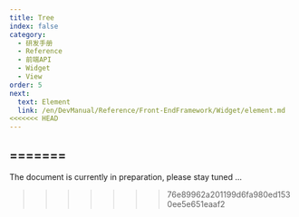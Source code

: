 ```yaml
---
title: Tree
index: false
category:
  - 研发手册
  - Reference
  - 前端API
  - Widget
  - View
order: 5
next:
  text: Element
  link: /en/DevManual/Reference/Front-EndFramework/Widget/element.md
<<<<<<< HEAD
---
```

=======
---

The document is currently in preparation, please stay tuned ...
>>>>>>> 76e89962a201199d6fa980ed1530ee5e651eaaf2
